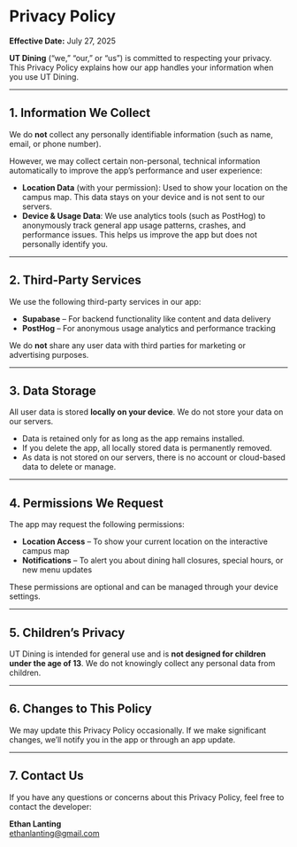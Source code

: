 # Privacy Policy

**Effective Date:** July 27, 2025

**UT Dining** (“we,” “our,” or “us”) is committed to respecting your privacy. This Privacy Policy explains how our app handles your information when you use UT Dining.

---

## 1. Information We Collect

We do **not** collect any personally identifiable information (such as name, email, or phone number).

However, we may collect certain non-personal, technical information automatically to improve the app’s performance and user experience:

- **Location Data** (with your permission): Used to show your location on the campus map. This data stays on your device and is not sent to our servers.
- **Device & Usage Data**: We use analytics tools (such as PostHog) to anonymously track general app usage patterns, crashes, and performance issues. This helps us improve the app but does not personally identify you.

---

## 2. Third-Party Services

We use the following third-party services in our app:

- **Supabase** – For backend functionality like content and data delivery
- **PostHog** – For anonymous usage analytics and performance tracking

We do **not** share any user data with third parties for marketing or advertising purposes.

---

## 3. Data Storage

All user data is stored **locally on your device**. We do not store your data on our servers.

- Data is retained only for as long as the app remains installed.
- If you delete the app, all locally stored data is permanently removed.
- As data is not stored on our servers, there is no account or cloud-based data to delete or manage.

---

## 4. Permissions We Request

The app may request the following permissions:

- **Location Access** – To show your current location on the interactive campus map
- **Notifications** – To alert you about dining hall closures, special hours, or new menu updates

These permissions are optional and can be managed through your device settings.

---

## 5. Children’s Privacy

UT Dining is intended for general use and is **not designed for children under the age of 13**. We do not knowingly collect any personal data from children.

---

## 6. Changes to This Policy

We may update this Privacy Policy occasionally. If we make significant changes, we’ll notify you in the app or through an app update.

---

## 7. Contact Us

If you have any questions or concerns about this Privacy Policy, feel free to contact the developer:

**Ethan Lanting**  
ethanlanting@gmail.com
